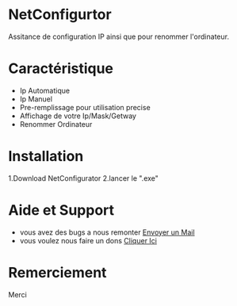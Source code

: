 # NetConfigurtor

Assitance de configuration IP ainsi que pour renommer l'ordinateur.

# Caractéristique

- Ip Automatique
- Ip Manuel
- Pre-remplissage pour utilisation precise
- Affichage de votre Ip/Mask/Getway
- Renommer Ordinateur

# Installation 

1.Download NetConfigurator 
2.lancer le ".exe"

# Aide et Support 

- vous avez des bugs a nous remonter <a href="mailto:jessy.robin@key4events.com ">Envoyer un Mail</a>
- vous voulez nous faire un dons <a href="">Cliquer Ici</a>

# Remerciement

Merci 

